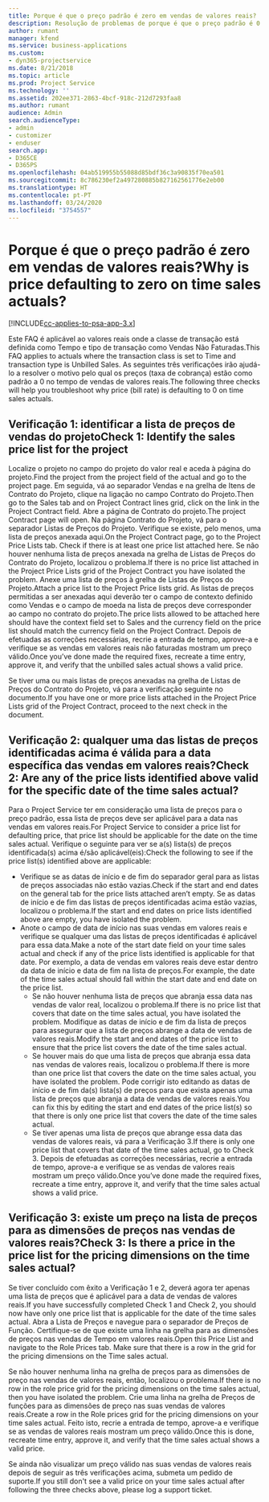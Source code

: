 ```yaml
---
title: Porque é que o preço padrão é zero em vendas de valores reais?
description: Resolução de problemas de porque é que o preço padrão é 0 em vendas de valores reais.
author: rumant
manager: kfend
ms.service: business-applications
ms.custom:
- dyn365-projectservice
ms.date: 8/21/2018
ms.topic: article
ms.prod: Project Service
ms.technology: ''
ms.assetid: 202ee371-2863-4bcf-918c-212d7293faa8
ms.author: rumant
audience: Admin
search.audienceType:
- admin
- customizer
- enduser
search.app:
- D365CE
- D365PS
ms.openlocfilehash: 04ab519955b55088d85bdf36c3a90835f70ea501
ms.sourcegitcommit: 8c786230ef2a497280885b827162561776e2eb00
ms.translationtype: HT
ms.contentlocale: pt-PT
ms.lasthandoff: 03/24/2020
ms.locfileid: "3754557"
---
```

# <a name="why-is-price-defaulting-to-zero-on-time-sales-actuals"></a><span data-ttu-id="8b8f3-103">Porque é que o preço padrão é zero em vendas de valores reais?</span><span class="sxs-lookup"><span data-stu-id="8b8f3-103">Why is price defaulting to zero on time sales actuals?</span></span>

[!INCLUDE[cc-applies-to-psa-app-3.x](../includes/cc-applies-to-psa-app-3x.md)]

<span data-ttu-id="8b8f3-104">Este FAQ é aplicável ao valores reais onde a classe de transação está definida como Tempo e tipo de transação como Vendas Não Faturadas.</span><span class="sxs-lookup"><span data-stu-id="8b8f3-104">This FAQ applies to actuals where the transaction class is set to Time and transaction type is Unbilled Sales.</span></span> <span data-ttu-id="8b8f3-105">As seguintes três verificações irão ajudá-lo a resolver o motivo pelo qual os preços (taxa de cobrança) estão como padrão a 0 no tempo de vendas de valores reais.</span><span class="sxs-lookup"><span data-stu-id="8b8f3-105">The following three checks will help you troubleshoot why price (bill rate) is defaulting to 0 on time sales actuals.</span></span>

## <a name="check-1-identify-the-sales-price-list-for-the-project"></a><span data-ttu-id="8b8f3-106">Verificação 1: identificar a lista de preços de vendas do projeto</span><span class="sxs-lookup"><span data-stu-id="8b8f3-106">Check 1: Identify the sales price list for the project</span></span>

<span data-ttu-id="8b8f3-107">Localize o projeto no campo do projeto do valor real e aceda à página do projeto.</span><span class="sxs-lookup"><span data-stu-id="8b8f3-107">Find the project from the project field of the actual and go to the project page.</span></span> <span data-ttu-id="8b8f3-108">Em seguida, vá ao separador Vendas e na grelha de Itens de Contrato do Projeto, clique na ligação no campo Contrato do Projeto.</span><span class="sxs-lookup"><span data-stu-id="8b8f3-108">Then go to the Sales tab and on Project Contract lines grid, click on the link in the Project Contract field.</span></span> <span data-ttu-id="8b8f3-109">Abre a página de Contrato do projeto.</span><span class="sxs-lookup"><span data-stu-id="8b8f3-109">The project Contract page will open.</span></span> <span data-ttu-id="8b8f3-110">Na página Contrato do Projeto, vá para o separador Listas de Preços do Projeto. Verifique se existe, pelo menos, uma lista de preços anexada aqui.</span><span class="sxs-lookup"><span data-stu-id="8b8f3-110">On the Project Contract page, go to the Project Price Lists tab. Check if there is at least one price list attached here.</span></span> <span data-ttu-id="8b8f3-111">Se não houver nenhuma lista de preços anexada na grelha de Listas de Preços do Contrato do Projeto, localizou o problema.</span><span class="sxs-lookup"><span data-stu-id="8b8f3-111">If there is no price list attached in the Project Price Lists grid of the Project Contract you have isolated the problem.</span></span> <span data-ttu-id="8b8f3-112">Anexe uma lista de preços à grelha de Listas de Preços do Projeto.</span><span class="sxs-lookup"><span data-stu-id="8b8f3-112">Attach a price list to the Project Price lists grid.</span></span> <span data-ttu-id="8b8f3-113">As listas de preços permitidas a ser anexadas aqui deverão ter o campo de contexto definido como Vendas e o campo de moeda na lista de preços deve corresponder ao campo no contrato do projeto.</span><span class="sxs-lookup"><span data-stu-id="8b8f3-113">The price lists allowed to be attached here should have the context field set to Sales and the currency field on the price list should match the currency field on the Project Contract.</span></span> <span data-ttu-id="8b8f3-114">Depois de efetuadas as correções necessárias, recrie a entrada de tempo, aprove-a e verifique se as vendas em valores reais não faturadas mostram um preço válido.</span><span class="sxs-lookup"><span data-stu-id="8b8f3-114">Once you’ve done made the required fixes, recreate a time entry, approve it, and verify that the unbilled sales actual shows a valid price.</span></span> 

<span data-ttu-id="8b8f3-115">Se tiver uma ou mais listas de preços anexadas na grelha de Listas de Preços do Contrato do Projeto, vá para a verificação seguinte no documento.</span><span class="sxs-lookup"><span data-stu-id="8b8f3-115">If you have one or more price lists attached in the Project Price Lists grid of the Project Contract, proceed to the next check in the document.</span></span>

## <a name="check-2-are-any-of-the-price-lists-identified-above-valid-for-the-specific-date-of-the-time-sales-actual"></a><span data-ttu-id="8b8f3-116">Verificação 2: qualquer uma das listas de preços identificadas acima é válida para a data específica das vendas em valores reais?</span><span class="sxs-lookup"><span data-stu-id="8b8f3-116">Check 2: Are any of the price lists identified above valid for the specific date of the time sales actual?</span></span>

<span data-ttu-id="8b8f3-117">Para o Project Service ter em consideração uma lista de preços para o preço padrão, essa lista de preços deve ser aplicável para a data nas vendas em valores reais.</span><span class="sxs-lookup"><span data-stu-id="8b8f3-117">For Project Service to consider a price list for defaulting price, that price list should be applicable for the date on the time sales actual.</span></span> <span data-ttu-id="8b8f3-118">Verifique o seguinte para ver se a(s) lista(s) de preços identificada(s) acima é/são aplicável(eis):</span><span class="sxs-lookup"><span data-stu-id="8b8f3-118">Check the following to see if the price list(s) identified above are applicable:</span></span>
- <span data-ttu-id="8b8f3-119">Verifique se as datas de início e de fim do separador geral para as listas de preços associadas não estão vazias.</span><span class="sxs-lookup"><span data-stu-id="8b8f3-119">Check if the start and end dates on the general tab for the price lists attached aren’t empty.</span></span> <span data-ttu-id="8b8f3-120">Se as datas de início e de fim das listas de preços identificadas acima estão vazias, localizou o problema.</span><span class="sxs-lookup"><span data-stu-id="8b8f3-120">If the start and end dates on price lists identified above are empty, you have isolated the problem.</span></span> 
- <span data-ttu-id="8b8f3-121">Anote o campo de data de início nas suas vendas em valores reais e verifique se qualquer uma das listas de preços identificadas é aplicável para essa data.</span><span class="sxs-lookup"><span data-stu-id="8b8f3-121">Make a note of the start date field on your time sales actual and check if any of the price lists identified is applicable for that date.</span></span> <span data-ttu-id="8b8f3-122">Por exemplo, a data de vendas em valores reais deve estar dentro da data de início e data de fim na lista de preços.</span><span class="sxs-lookup"><span data-stu-id="8b8f3-122">For example, the date of the time sales actual should fall within the start date and end date on the price list.</span></span> 
    - <span data-ttu-id="8b8f3-123">Se não houver nenhuma lista de preços que abranja essa data nas vendas de valor real, localizou o problema.</span><span class="sxs-lookup"><span data-stu-id="8b8f3-123">If there is no price list that covers that date on the time sales actual, you have isolated the problem.</span></span> <span data-ttu-id="8b8f3-124">Modifique as datas de início e de fim da lista de preços para assegurar que a lista de preços abrange a data de vendas de valores reais.</span><span class="sxs-lookup"><span data-stu-id="8b8f3-124">Modify the start and end dates of the price list to ensure that the price list covers the date of the time sales actual.</span></span> 
    - <span data-ttu-id="8b8f3-125">Se houver mais do que uma lista de preços que abranja essa data nas vendas de valores reais, localizou o problema.</span><span class="sxs-lookup"><span data-stu-id="8b8f3-125">If there is more than one price list that covers the date on the time sales actual, you have isolated the problem.</span></span> <span data-ttu-id="8b8f3-126">Pode corrigir isto editando as datas de início e de fim da(s) lista(s) de preços para que exista apenas uma lista de preços que abranja a data de vendas de valores reais.</span><span class="sxs-lookup"><span data-stu-id="8b8f3-126">You can fix this by editing the start and end dates of the price list(s) so that there is only one price list that covers the date of the time sales actual.</span></span> 
    - <span data-ttu-id="8b8f3-127">Se tiver apenas uma lista de preços que abrange essa data das vendas de valores reais, vá para a Verificação 3.</span><span class="sxs-lookup"><span data-stu-id="8b8f3-127">If there is only one price list that covers that date of the time sales actual, go to Check 3.</span></span>
<span data-ttu-id="8b8f3-128">Depois de efetuadas as correções necessárias, recrie a entrada de tempo, aprove-a e verifique se as vendas de valores reais mostram um preço válido.</span><span class="sxs-lookup"><span data-stu-id="8b8f3-128">Once you’ve done made the required fixes, recreate a time entry, approve it, and verify that the time sales actual shows a valid price.</span></span>

## <a name="check-3-is-there-a-price-in-the-price-list-for-the-pricing-dimensions-on-the-time-sales-actual"></a><span data-ttu-id="8b8f3-129">Verificação 3: existe um preço na lista de preços para as dimensões de preços nas vendas de valores reais?</span><span class="sxs-lookup"><span data-stu-id="8b8f3-129">Check 3: Is there a price in the price list for the pricing dimensions on the time sales actual?</span></span>

<span data-ttu-id="8b8f3-130">Se tiver concluído com êxito a Verificação 1 e 2, deverá agora ter apenas uma lista de preços que é aplicável para a data de vendas de valores reais.</span><span class="sxs-lookup"><span data-stu-id="8b8f3-130">If you have successfully completed Check 1 and Check 2, you should now have only one price list that is applicable for the date of the time sales actual.</span></span> <span data-ttu-id="8b8f3-131">Abra a Lista de Preços e navegue para o separador de Preços de Função. Certifique-se de que existe uma linha na grelha para as dimensões de preços nas vendas de Tempo em valores reais.</span><span class="sxs-lookup"><span data-stu-id="8b8f3-131">Open this Price List and navigate to the Role Prices tab. Make sure that there is a row in the grid for the pricing dimensions on the Time sales actual.</span></span>

<span data-ttu-id="8b8f3-132">Se não houver nenhuma linha na grelha de preços para as dimensões de preço nas vendas de valores reais, então, localizou o problema.</span><span class="sxs-lookup"><span data-stu-id="8b8f3-132">If there is no row in the role price grid for the pricing dimensions on the time sales actual, then you have isolated the problem.</span></span> <span data-ttu-id="8b8f3-133">Crie uma linha na grelha de Preços de funções para as dimensões de preço nas suas vendas de valores reais.</span><span class="sxs-lookup"><span data-stu-id="8b8f3-133">Create a row in the Role prices grid for the pricing dimensions on your time sales actual.</span></span> <span data-ttu-id="8b8f3-134">Feito isto, recrie a entrada de tempo, aprove-a e verifique se as vendas de valores reais mostram um preço válido.</span><span class="sxs-lookup"><span data-stu-id="8b8f3-134">Once this is done, recreate time entry, approve it, and verify that the time sales actual shows a valid price.</span></span>

<span data-ttu-id="8b8f3-135">Se ainda não visualizar um preço válido nas suas vendas de valores reais depois de seguir as três verificações acima, submeta um pedido de suporte.</span><span class="sxs-lookup"><span data-stu-id="8b8f3-135">If you still don't see a valid price on your time sales actual after following the three checks above, please log a support ticket.</span></span> 

